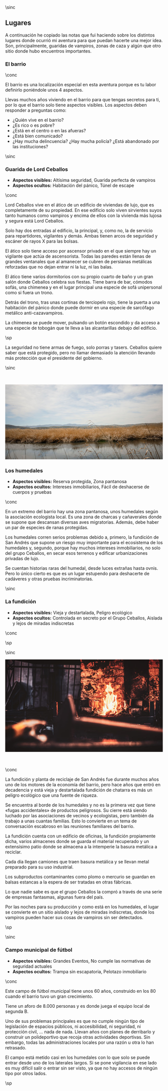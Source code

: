 \sinc

## Lugares

A continuación he copiado las notas que fui haciendo sobre los distintos lugares donde ocurrió mi aventura para que puedan hacerte una mejor idea. Son, principalmente, guaridas de vampiros, zonas de caza y algún que otro sitio donde hubo encuentros importantes.

### El barrio

\conc

El barrio es una localización especial en esta aventura porque es tu labor definirlo poniéndole unos 4 aspectos. 

Llevas muchos años viviendo en el barrio para que tengas secretos para ti, por lo que el barrio solo tiene aspectos visibles. Los aspectos deben responder a preguntas como:

* ¿Quién vive en el barrio?
* ¿Es rico o es pobre?
* ¿Está en el centro o en las afueras?
* ¿Está bien comunicado?
* ¿Hay mucha delincuencia? ¿Hay mucha policía? ¿Está abandonado por las instituciones?

\sinc

### Guarida de Lord Ceballos

* **Aspectos visibles:** Altísima seguridad, Guarida perfecta de vampiros
* **Aspectos ocultos:** Habitación del pánico, Túnel de escape

\conc

Lord Ceballos vive en el ático de un edificio de viviendas de lujo, que es completamente de su propiedad. En ese edificio solo viven sirvientes suyos tanto humanos como vampiros y encima de ellos con la vivienda más lujosa y segura está Lord Ceballos.

Solo hay dos entradas al edificio, la principal, y, como no, la de servicio para repartidores, vigilantes y demás. Ambas tienen arcos de seguridad y escáner de rayos X para las bolsas. 

El ático solo tiene acceso por ascensor privado en el que siempre hay un vigilante que actúa de ascensorista. Todas las paredes están llenas de grandes ventanales que al amanecer se cubren de persianas metálicas reforzadas que no dejan entrar ni la luz, ni las balas.

El ático tiene varios dormitorios con su propio cuarto de baño y un gran salón donde Ceballos celebra sus fiestas. Tiene barra de bar, cómodos sofás, una chimenea y en el lugar principal una especie de sofá unipersonal como si fuera un trono.

Detrás del trono, tras unas cortinas de terciopelo rojo, tiene la puerta a una habitación del pánico donde puede dormir en una especie de sarcófago metálico anti-cazavampiros.

La chimenea se puede mover, pulsando un botón escondido y da acceso a una especie de tobogán que te lleva a las alcantarillas debajo del edificio.

\sp

La seguridad no tiene armas de fuego, solo porras y tasers. Ceballos quiere saber que está protegido, pero no llamar demasiado la atención llevando más protección que el presidente del gobierno.

\sinc

&nbsp;

[![Wetlands with marsh vegetation in Mammoth route in Padul, Granada, Andalusia, Spain by javi_indy](./assests/images/wetlands-with-marsh-vegetation-mammoth-route-padul-granada-andalusia-spain.jpg "Wetlands with marsh vegetation in Mammoth route in Padul, Granada, Andalusia, Spain by javi_indy")](https://www.freepik.com/free-photo/wetlands-with-marsh-vegetation-mammoth-route-padul-granada-andalusia-spain_2788654.htm "Wetlands with marsh vegetation in Mammoth route in Padul, Granada, Andalusia, Spain by javi_indy")

### Los humedales

* **Aspectos visibles:** Reserva protegida, Zona pantanosa
* **Aspectos ocultos:** Intereses inmobiliarios, Fácil de deshacerse de cuerpos y pruebas

\conc

En un extremo del barrio hay una zona pantanosa, unos humedales según la asociación ecologista local. Es una zona de charcas y cañaverales donde se supone que descansan diversas aves migratorias. Además, debe haber un par de especies de ranas protegidas.

Los humedales corren serios problemas debido a, primero, la fundición de San Andrés que supone un riesgo muy importante para el ecosistema de los humedales y, segundo, porque hay muchos intereses inmobiliarios, no solo del grupo Ceballos, en secar esos terrenos y edificar urbanizaciones privadas de lujo.

Se cuentan historias raras del humedal, desde luces extrañas hasta ovnis. Pero lo único cierto es que es un lugar estupendo para deshacerte de cadáveres y otras pruebas incriminatorias. 

\sinc

### La fundición

* **Aspectos visibles:** Vieja y destartalada, Peligro ecológico
* **Aspectos ocultos:** Controlada en secreto por el Grupo Ceballos, Aislada y lejos de miradas indiscretas

\conc

\sp

\sinc

[![Stove with fire at blacksmith workshop. There are different tools around by fxquadro](./assests/images/stove-with-fire-blacksmith-workshop-there-are-different-tools-around.jpg "Stove with fire at blacksmith workshop. There are different tools around. by fxquadro")](https://www.freepik.com/free-photo/stove-with-fire-blacksmith-workshop-there-are-different-tools-around_26614049.htm "Stove with fire at blacksmith workshop. There are different tools around. by fxquadro")

&nbsp;

\conc

La fundición y planta de reciclaje de San Andrés fue durante muchos años uno de los motores de la economía del barrio, pero hace años que entró en decadencia y está vieja y destartalada fundición de chatarra es más un peligro ecológico que una fuente de riqueza.

Se encuentra al borde de los humedales y no es la primera vez que tiene «fugas accidentales» de productos peligrosos. Su cierre está siendo luchado por las asociaciones de vecinos y ecologistas, pero también da trabajo a unas cuantas familias. Esto lo convierte en un tema de conversación escabroso en las reuniones familiares del barrio.

La fundición cuenta con un edificio de oficinas, la fundición propiamente dicha, varios almacenes donde se guarda el material recuperado y un extensísimo patio donde se almacena a la intemperie la basura metálica a reciclar.

Cada día llegan camiones que traen basura metálica y se llevan metal preparado para su uso industrial.

Los subproductos contaminantes como plomo o mercurio se guardan en balsas estancas a la espera de ser tratadas en otras fábricas.

Lo que nadie sabe es que el grupo Ceballos la compró a través de una serie de empresas fantasmas, algunas fuera del país.

Por las noches para su producción y como está en los humedales, el lugar se convierte en un sitio aislado y lejos de miradas indiscretas, donde los vampiros pueden hacer sus cosas de vampiros sin ser detectados.

\sp

\sinc

### Campo municipal de fútbol 

* **Aspectos visibles:** Grandes Eventos, No cumple las normativas de seguridad actuales
* **Aspectos ocultos:** Trampa sin escapatoria, Pelotazo inmobiliario

\conc

Este campo de fútbol municipal tiene unos 60 años, construido en los 80 cuando el barrio tuvo un gran crecimiento.

Tiene un aforo de 8.000 personas y es donde juega el equipo local de segunda B.

Uno de sus problemas principales es que no cumple ningún tipo de legislación de espacios públicos, ni accesibilidad, ni seguridad, ni protección civil, … nada de nada. Llevan años con planes de derribarlo y construir un polideportivo que recoja otras actividades deportivas. Sin embargo, todas las administraciones locales por una razón u otra lo han retrasado.

El campo está metido casi en los humedales con lo que solo se puede entrar desde uno de los laterales largos. Si se pone vigilancia en ese lado es muy difícil salir o entrar sin ser visto, ya que no hay accesos de ningún tipo por otros lados.

\sp
